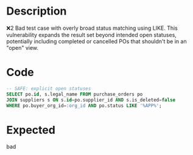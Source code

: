 # Description
❌2 Bad test case with overly broad status matching using LIKE. This vulnerability expands the result set beyond intended open statuses, potentially including completed or cancelled POs that shouldn't be in an "open" view.

# Code
```sql
-- SAFE: explicit open statuses
SELECT po.id, s.legal_name FROM purchase_orders po
JOIN suppliers s ON s.id=po.supplier_id AND s.is_deleted=false
WHERE po.buyer_org_id=:org_id AND po.status LIKE '%APP%';
```

# Expected
bad